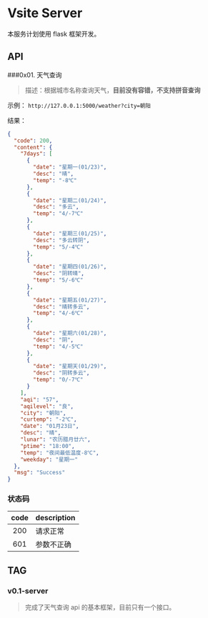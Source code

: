 # Vsite Server

本服务计划使用 flask 框架开发。

## API

###0x01. 天气查询
> 描述：根据城市名称查询天气，**目前没有容错，不支持拼音查询**

示例： `http://127.0.0.1:5000/weather?city=朝阳`

结果：
```json
{
  "code": 200,
  "content": {
    "7days": [
      {
        "date": "星期一(01/23)",
        "desc": "晴",
        "temp": "-8℃"
      },
      {
        "date": "星期二(01/24)",
        "desc": "多云",
        "temp": "4/-7℃"
      },
      {
        "date": "星期三(01/25)",
        "desc": "多云转阴",
        "temp": "5/-4℃"
      },
      {
        "date": "星期四(01/26)",
        "desc": "阴转晴",
        "temp": "5/-6℃"
      },
      {
        "date": "星期五(01/27)",
        "desc": "晴转多云",
        "temp": "4/-6℃"
      },
      {
        "date": "星期六(01/28)",
        "desc": "阴",
        "temp": "4/-5℃"
      },
      {
        "date": "星期天(01/29)",
        "desc": "阴转多云",
        "temp": "0/-7℃"
      }
    ],
    "aqi": "57",
    "aqilevel": "良",
    "city": "朝阳",
    "curtemp": "-2℃",
    "date": "01月23日",
    "desc": "晴",
    "lunar": "农历腊月廿六",
    "ptime": "18:00",
    "temp": "夜间最低温度-8℃",
    "weekday": "星期一"
  },
  "msg": "Success"
}
```

### 状态码

code|description
:---:|---
200|请求正常
601|参数不正确

## TAG

### v0.1-server
> 完成了天气查询 api 的基本框架，目前只有一个接口。


